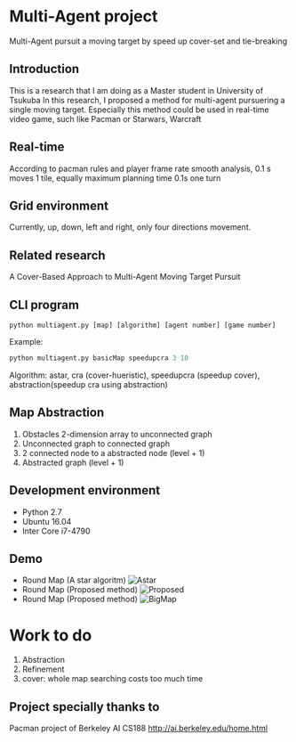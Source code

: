 # Multi-Agent project

Multi-Agent pursuit a moving target by speed up cover-set and tie-breaking

## Introduction
This is a research that I am doing as a Master student in University of Tsukuba
In this research, I proposed a method for multi-agent pursuering a single moving target.
Especially this method could be used in real-time video game, such like Pacman or Starwars, Warcraft 
## Real-time
According to pacman rules and player frame rate smooth analysis,
0.1 s moves 1 tile, equally maximum planning time 0.1s one turn
## Grid environment
Currently, up, down, left and right, only four directions movement. 
## Related research
A Cover-Based Approach to Multi-Agent Moving Target Pursuit
## CLI program
	python multiagent.py [map] [algorithm] [agent number] [game number]
Example: 
```python
python multiagent.py basicMap speedupcra 3 10
```
Algorithm: astar, cra (cover-hueristic), speedupcra (speedup cover), abstraction(speedup cra using abstraction)
## Map Abstraction
1. Obstacles 2-dimension array to unconnected graph
2. Unconnected graph to connected graph
3. 2 connected node to a abstracted node (level + 1) 
3. Abstracted graph (level + 1)

## Development environment
- Python 2.7
- Ubuntu 16.04
- Inter Core i7-4790
## Demo
- Round Map (A star algoritm)
![Astar](https://github.com/namidairo777/xiao_multiagent/blob/master/documents/astar.gif)
- Round Map (Proposed method)
![Proposed](https://github.com/namidairo777/xiao_multiagent/blob/master/documents/speedupcra.gif)
- Round Map (Proposed method)
![BigMap](https://github.com/namidairo777/xiao_multiagent/blob/master/documents/bigMap.gif)
# Work to do
1. Abstraction
2. Refinement
3. cover: whole map searching costs too much time
## Project specially thanks to 
Pacman project of Berkeley AI CS188
http://ai.berkeley.edu/home.html
